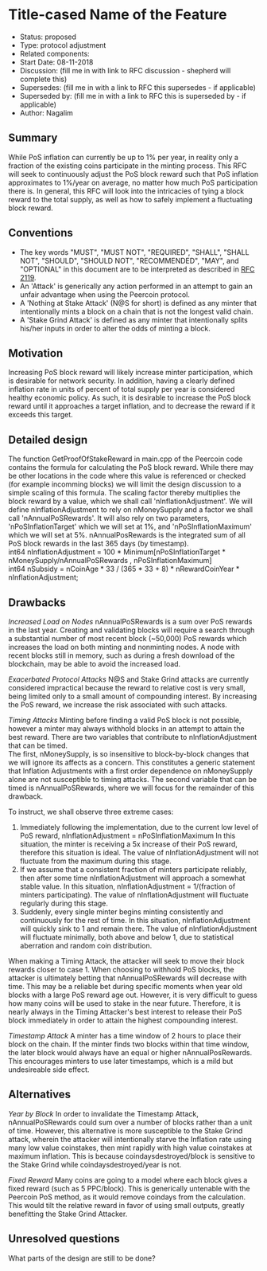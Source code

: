# Title-cased Name of the Feature

- Status: proposed
- Type: protocol adjustment
- Related components: 
- Start Date: 08-11-2018
- Discussion: (fill me in with link to RFC discussion - shepherd will complete this) 
- Supersedes: (fill me in with a link to RFC this supersedes - if applicable)
- Superseded by: (fill me in with a link to RFC this is superseded by - if applicable)
- Author: Nagalim

## Summary

While PoS inflation can currently be up to 1% per year, in reality only a fraction of the existing coins participate in the minting process.
This RFC will seek to continuously adjust the PoS block reward such that PoS inflation approximates to 1%/year on average, no matter how much PoS participation there is.
In general, this RFC will look into the intricacies of tying a block reward to the total supply, as well as how to safely implement a fluctuating block reward.

## Conventions
- The key words "MUST", "MUST NOT", "REQUIRED", "SHALL", "SHALL NOT", "SHOULD", "SHOULD NOT", "RECOMMENDED", "MAY", and "OPTIONAL" in this document are to be interpreted as described in [RFC 2119](http://tools.ietf.org/html/rfc2119).
- An 'Attack' is generically any action performed in an attempt to gain an unfair advantage when using the Peercoin protocol.
- A 'Nothing at Stake Attack' (N@S for short) is defined as any minter that intentionally mints a block on a chain that is not the longest valid chain.
- A 'Stake Grind Attack' is defined as any minter that intentionally splits his/her inputs in order to alter the odds of minting a block.

## Motivation

Increasing PoS block reward will likely increase minter participation, which is desirable for network security.
In addition, having a clearly defined inflation rate in units of percent of total supply per year is considered healthy economic policy.
As such, it is desirable to increase the PoS block reward until it approaches a target inflation, and to decrease the reward if it exceeds this target.

## Detailed design

The function GetProofOfStakeReward in main.cpp of the Peercoin code contains the formula for calculating the PoS block reward.
While there may be other locations in the code where this value is referenced or checked (for example incomming blocks) we will limit the design discussion to a simple scaling of this formula.
The scaling factor thereby multiplies the block reward by a value, which we shall call 'nInflationAdjustment'.
We will define nInflationAdjustment to rely on nMoneySupply and a factor we shall call 'nAnnualPoSRewards'.
It will also rely on two parameters, 'nPoSInflationTarget' which we will set at 1%, and 'nPoSInflationMaximum' which we will set at 5%.
nAnnualPosRewards is the integrated sum of all PoS block rewards in the last 365 days (by timestamp).  
int64 nInflationAdjustment = 100 * Minimum[nPoSInflationTarget * nMoneySupply/nAnnualPoSRewards , nPoSInflationMaximum]  
int64 nSubsidy = nCoinAge * 33 / (365 * 33 + 8) * nRewardCoinYear * nInflationAdjustment;  

## Drawbacks

*Increased Load on Nodes*
nAnnualPoSRewards is a sum over PoS rewards in the last year.
Creating and validating blocks will require a search through a substantial number of most recent block (~50,000) PoS rewards which increases the load on both minting and nonminting nodes.
A node with recent blocks still in memory, such as during a fresh download of the blockchain, may be able to avoid the increased load.

*Exacerbated Protocol Attacks*
N@S and Stake Grind attacks are currently considered impractical because the reward to relative cost is very small, being limited only to a small amount of compounding interest.
By increasing the PoS reward, we increase the risk associated with such attacks.

*Timing Attacks*
Minting before finding a valid PoS block is not possible, however a minter may always withhold blocks in an attempt to attain the best reward.
There are two variables that contribute to nInflationAdjustment that can be timed.  
The first, nMoneySupply, is so insensitive to block-by-block changes that we will ignore its affects as a concern.
This constitutes a generic statement that Inflation Adjustments with a first order dependence on nMoneySupply alone are not susceptible to timing attacks.
The second variable that can be timed is nAnnualPoSRewards, where we will focus for the remainder of this drawback.

To instruct, we shall observe three extreme cases:
1. Immediately following the implementation, due to the current low level of PoS reward, nInflationAdjustment = nPoSInflationMaximum
In this situation, the minter is receiving a 5x increase of their PoS reward, therefore this situation is ideal.
The value of nInflationAdjustment will not fluctuate from the maximum during this stage.  
2. If we assume that a consistent fraction of minters participate reliably, then after some time nInflationAdjustment will approach a somewhat stable value.
In this situation, nInflationAdjustment = 1/(fraction of minters participating).
The value of nInflationAdjustment will fluctuate regularly during this stage.  
3. Suddenly, every single minter begins minting consistently and continuously for the rest of time.
In this situation, nInflationAdjustment will quickly sink to 1 and remain there.
The value of nInflationAdjustment will fluctuate minimally, both above and below 1, due to statistical aberration and random coin distribution.

When making a Timing Attack, the attacker will seek to move their block rewards closer to case 1.
When choosing to withhold PoS blocks, the attacker is ultimately betting that nAnnualPoSRewards will decrease with time.
This may be a reliable bet during specific moments when year old blocks with a large PoS reward age out.
However, it is very difficult to guess how many coins will be used to stake in the near future.
Therefore, it is nearly always in the Timing Attacker's best interest to release their PoS block immediately in order to attain the highest compounding interest. 

*Timestamp Attack*
A minter has a time window of 2 hours to place their block on the chain.
If the minter finds two blocks within that time window, the later block would always have an equal or higher nAnnualPosRewards.
This encourages minters to use later timestamps, which is a mild but undesireable side effect.

## Alternatives

*Year by Block*
In order to invalidate the Timestamp Attack, nAnnualPoSRewards could sum over a number of blocks rather than a unit of time.
However, this alternative is more susceptible to the Stake Grind attack, wherein the attacker will intentionally starve the Inflation rate using many low value coinstakes, then mint rapidly with high value coinstakes at maximum inflation.
This is because coindaysdestroyed/block is sensitive to the Stake Grind while coindaysdestroyed/year is not. 

*Fixed Reward*
Many coins are going to a model where each block gives a fixed reward (such as 5 PPC/block).
This is generically untenable with the Peercoin PoS method, as it would remove coindays from the calculation.
This would tilt the relative reward in favor of using small outputs, greatly benefitting the Stake Grind Attacker.

## Unresolved questions

What parts of the design are still to be done?
